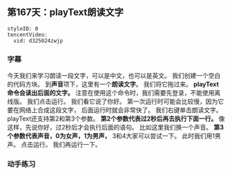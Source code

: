 ## 第167天：playText朗读文字

```@TencentVideo
styleID: 0
tencentVideo:
  vid: d325024zwjp

```



### 字幕

今天我们来学习朗读一段文字，可以是中文，也可以是英文。
我们创建一个空白的代码方块。
到**声音**项下，这里有一个**朗读文字**。
我们将它拖过来。
**playText命令会读出后面的文字。**
注意在使用这个命令时，我们需要先登录，不能使用离线版。
我们点击运行。
我们看它说了你好。
第一次运行时可能会比较慢，因为它要在网络上合成这段文字，
后面运行时就会非常快了。
我们右键单击朗读文字。
playText还支持第2和第3个参数。
**第2个参数代表过2秒后再去执行下面一行。**
像这样，先说你好，过2秒后才会执行后面的语句。
比如这里我们换一个声音。
**第3个参数代表声音，0为女声，1为男声，** 3和4大家可以尝试一下。
此时我们用1男声。
点击运行。
我们再运行一下。

### 动手练习